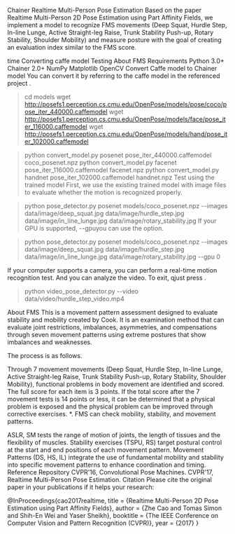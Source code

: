 Chainer Realtime Multi-Person Pose Estimation
Based on the paper Realtime Multi-Person 2D Pose Estimation using Part Affinity Fields, we implement a model to recognize FMS movements (Deep Squat, Hurdle Step, In-line Lunge, Active Straight-leg Raise, Trunk Stability Push-up, Rotary Stability, Shoulder Mobility) and measure posture with the goal of creating an evaluation index similar to the FMS score.

time
Converting caffe model
Testing
About FMS
Requirements
Python 3.0+
Chainer 2.0+
NumPy
Matplotlib
OpenCV
Convert Caffe model to Chainer model
You can convert it by referring to the caffe model in the referenced project .

> cd models
> wget http://posefs1.perception.cs.cmu.edu/OpenPose/models/pose/coco/pose_iter_440000.caffemodel
> wget http://posefs1.perception.cs.cmu.edu/OpenPose/models/face/pose_iter_116000.caffemodel
> wget http://posefs1.perception.cs.cmu.edu/OpenPose/models/hand/pose_iter_102000.caffemodel

> python convert_model.py posenet pose_iter_440000.caffemodel coco_posenet.npz
> python convert_model.py facenet pose_iter_116000.caffemodel facenet.npz
> python convert_model.py handnet pose_iter_102000.caffemodel handnet.npz
Test using the trained model
First, we use the existing trained model with image files to evaluate whether the motion is recognized properly.

> python pose_detector.py posenet models/coco_posenet.npz --images data/image/deep_squat.jpg data/image/hurdle_step.jpg data/image/in_line_lunge.jpg data/image/rotary_stability.jpg
If your GPU is supported, --gpuyou can use the option.

> python pose_detector.py posenet models/coco_posenet.npz --images data/image/deep_squat.jpg data/image/hurdle_step.jpg data/image/in_line_lunge.jpg data/image/rotary_stability.jpg --gpu 0
   
   
   
   
If your computer supports a camera, you can perform a real-time motion recognition test. And you can analyze the video. To exit, qjust press .

> python video_pose_detector.py --video data/video/hurdle_step_video.mp4

About FMS
This is a movement pattern assessment designed to evaluate stability and mobility created by Cook. It is an examination method that can evaluate joint restrictions, imbalances, asymmetries, and compensations through seven movement patterns using extreme postures that show imbalances and weaknesses.

The process is as follows.

Through 7 movement movements (Deep Squat, Hurdle Step, In-line Lunge, Active Straight-leg Raise, Trunk Stability Push-up, Rotary Stability, Shoulder Mobility), functional problems in body movement are identified and scored.
The full score for each item is 3 points.
If the total score after the 7 movement tests is 14 points or less, it can be determined that a physical problem is exposed and the physical problem can be improved through corrective exercises.
*. FMS can check mobility, stability, and movement patterns.

ASLR, SM tests the range of motion of joints, the length of tissues and the flexibility of muscles.
Stability exercises (TSPU, RS) target postural control at the start and end positions of each movement pattern.
Movement Patterns (DS, HS, IL) integrate the use of fundamental mobility and stability into specific movement patterns to enhance coordination and timing.
Reference Repository
CVPR'16, Convolutional Pose Machines.
CVPR'17, Realtime Multi-Person Pose Estimation.
Citation
Please cite the original paper in your publications if it helps your research:

@InProceedings{cao2017realtime,
  title = {Realtime Multi-Person 2D Pose Estimation using Part Affinity Fields},
  author = {Zhe Cao and Tomas Simon and Shih-En Wei and Yaser Sheikh},
  booktitle = {The IEEE Conference on Computer Vision and Pattern Recognition (CVPR)},
  year = {2017}
 }